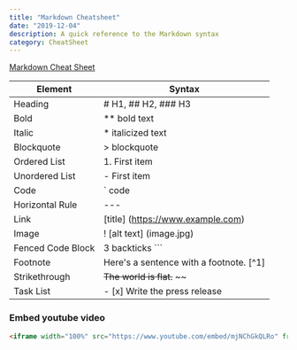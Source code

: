```yaml
---
title: "Markdown Cheatsheet"
date: "2019-12-04"
description: A quick reference to the Markdown syntax
category: CheatSheet
---
```


[Markdown Cheat Sheet](https://www.markdownguide.org/cheat-sheet/)

| Element | Syntax |
| ------- | ------ |
| Heading | # H1, ## H2, ### H3 |
| Bold    | ** bold text|
| Italic  |	* italicized text |
| Blockquote | > blockquote |
| Ordered List | 1. First item |
| Unordered List | - First item |
| Code | ` code |
| Horizontal Rule |	--- |
| Link | [title\]  (https://www.example.com) |
| Image |	! [alt text\] (image.jpg) |
| Fenced Code Block | 3 backticks \`\`\`|
| Footnote | Here's a sentence with a footnote. [^1\] |
| Strikethrough | ~~The world is flat.~~ \~\~ |
|Task List |  - [x\]  Write the press release |


### Embed youtube video ###

```html
<iframe width="100%" src="https://www.youtube.com/embed/mjNChGkQLRo" frameborder="0" allowfullscreen></iframe>
```